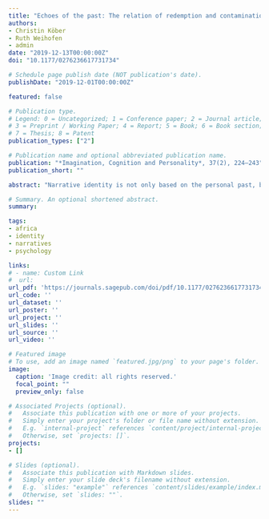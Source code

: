 ```yaml
---
title: "Echoes of the past: The relation of redemption and contamination in Congolese narratives to social distant attitudes towards Europeans"
authors:
- Christin Köber
- Ruth Weihofen
- admin
date: "2019-12-13T00:00:00Z"
doi: "10.1177/0276236617731734"

# Schedule page publish date (NOT publication's date).
publishDate: "2019-12-01T00:00:00Z"

featured: false

# Publication type.
# Legend: 0 = Uncategorized; 1 = Conference paper; 2 = Journal article;
# 3 = Preprint / Working Paper; 4 = Report; 5 = Book; 6 = Book section;
# 7 = Thesis; 8 = Patent
publication_types: ["2"]

# Publication name and optional abbreviated publication name.
publication: "*Imagination, Cognition and Personality*, 37(2), 224–243"
publication_short: ""

abstract: "Narrative identity is not only based on the personal past, but also informed by one’s historical and political past. Beside the fact that this has been shown mostly in Western samples, it is unknown how placing personal narratives within the context of an ethnic and political heritage relates to other cognitive processes, such as social attitudes. Therefore this study explores narratives about encounters with Europeans in a Congolese sample to study the impact of their meaning on their social distance attitudes towards Europeans. Separate hierarchical regression models revealed that social distance is predicted by closure and redemption, and by the perceived heterogeneity of whiteness, but not by contamination. Yet, narratives with both low levels of closure and contamination predict greater social distance. Surprisingly, commitment to own ethnic identity was not found to be a significant predictor. Results are discussed in terms of narrative identity, historical memories, and social cognition."

# Summary. An optional shortened abstract.
summary:

tags:
- africa
- identity
- narratives
- psychology

links:
# - name: Custom Link
#  url:
url_pdf: 'https://journals.sagepub.com/doi/pdf/10.1177/0276236617731734'
url_code: ''
url_dataset: ''
url_poster: ''
url_project: ''
url_slides: ''
url_source: ''
url_video: ''

# Featured image
# To use, add an image named `featured.jpg/png` to your page's folder.
image:
  caption: 'Image credit: all rights reserved.'
  focal_point: ""
  preview_only: false

# Associated Projects (optional).
#   Associate this publication with one or more of your projects.
#   Simply enter your project's folder or file name without extension.
#   E.g. `internal-project` references `content/project/internal-project/index.md`.
#   Otherwise, set `projects: []`.
projects:
- []

# Slides (optional).
#   Associate this publication with Markdown slides.
#   Simply enter your slide deck's filename without extension.
#   E.g. `slides: "example"` references `content/slides/example/index.md`.
#   Otherwise, set `slides: ""`.
slides: ""
---
```

